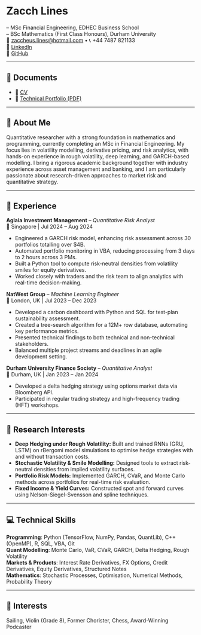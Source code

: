 # Zacch Lines

– MSc Financial Engineering, EDHEC Business School  
– BSc Mathematics (First Class Honours), Durham University  
📧 zaccheus.lines@hotmail.com • 📞 +44 7487 821133  
🔗 [LinkedIn](https://www.linkedin.com/in/zacch-lines/)  
🔗 [GitHub](https://github.com/zaccheus-lines/)

---

## 📄 Documents

- 📌 [CV](./docs/Zacch_Lines_CV.pdf)
- 📎 [Technical Portfolio (PDF)](./docs/Zacch_Lines_Technical_Portfolio.pdf)

---

## 👋 About Me

Quantitative researcher with a strong foundation in mathematics and programming, currently completing an MSc in Financial Engineering. My focus lies in volatility modelling, derivative pricing, and risk analytics, with hands-on experience in rough volatility, deep learning, and GARCH-based modelling. I bring a rigorous academic background together with industry experience across asset management and banking, and I am particularly passionate about research-driven approaches to market risk and quantitative strategy.

---

## 💼 Experience

**Aglaia Investment Management** – *Quantitative Risk Analyst*  
📍 Singapore | Jul 2024 – Aug 2024  
- Engineered a GARCH risk model, enhancing risk assessment across 30 portfolios totalling over $4B.  
- Automated portfolio monitoring in VBA, reducing processing from 3 days to 2 hours across 3 PMs.  
- Built a Python tool to compute risk-neutral densities from volatility smiles for equity derivatives.  
- Worked closely with traders and the risk team to align analytics with real-time decision-making.  

**NatWest Group** – *Machine Learning Engineer*  
📍 London, UK | Jul 2023 – Dec 2023  
- Developed a carbon dashboard with Python and SQL for test-plan sustainability assessment.  
- Created a tree-search algorithm for a 12M+ row database, automating key performance metrics.  
- Presented technical findings to both technical and non-technical stakeholders.  
- Balanced multiple project streams and deadlines in an agile development setting.  

**Durham University Finance Society** – *Quantitative Analyst*  
📍 Durham, UK | Jan 2023 – Jan 2024  
- Developed a delta hedging strategy using options market data via Bloomberg API.  
- Participated in regular trading strategy and high-frequency trading (HFT) workshops.  

---

## 🧠 Research Interests

- **Deep Hedging under Rough Volatility:** Built and trained RNNs (GRU, LSTM) on rBergomi model simulations to optimise hedge strategies with and without transaction costs.  
- **Stochastic Volatility & Smile Modelling:** Designed tools to extract risk-neutral densities from implied volatility surfaces.  
- **Portfolio Risk Models:** Implemented GARCH, CVaR, and Monte Carlo methods across portfolios for real-time risk evaluation.  
- **Fixed Income & Yield Curves:** Constructed spot and forward curves using Nelson-Siegel-Svensson and spline techniques.

---

## 💻 Technical Skills

**Programming**: Python (TensorFlow, NumPy, Pandas, QuantLib), C++ (OpenMP), R, SQL, VBA, Git  
**Quant Modelling**: Monte Carlo, VaR, CVaR, GARCH, Delta Hedging, Rough Volatility  
**Markets & Products**: Interest Rate Derivatives, FX Options, Credit Derivatives, Equity Derivatives, Structured Notes  
**Mathematics**: Stochastic Processes, Optimisation, Numerical Methods, Probability Theory

---

## 🎻 Interests

Sailing, Violin (Grade 8), Former Chorister, Chess, Award-Winning Podcaster
